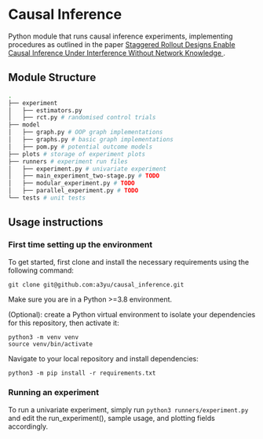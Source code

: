 # Causal Inference

Python module that runs causal inference experiments, implementing procedures as outlined in the paper [Staggered Rollout Designs Enable Causal Inference Under Interference Without Network Knowledge
](https://proceedings.neurips.cc/paper_files/paper/2022/hash/3103b25853719847502559bf67eb4037-Abstract-Conference.html).

## Module Structure
```bash
.
├── experiment
│   ├── estimators.py
│   ├── rct.py # randomised control trials
├── model
│   ├── graph.py # OOP graph implementations
│   ├── graphs.py # basic graph implementations
│   ├── pom.py # potential outcome models
├── plots # storage of experiment plots
├── runners # experiment run files
│   ├── experiment.py # univariate experiment
│   ├── main_experiment_two-stage.py # TODO
│   ├── modular_experiment.py # TODO
│   ├── parallel_experiment.py # TODO
└── tests # unit tests
```


## Usage instructions
### First time setting up the environment
To get started, first clone and install the necessary requirements using the following command:
```
git clone git@github.com:a3yu/causal_inference.git
```
Make sure you are in a Python >=3.8 environment.

(Optional): create a Python virtual environment to isolate your dependencies for this repository, then activate it:
```
python3 -m venv venv
source venv/bin/activate
```
Navigate to your local repository and install dependencies:
```
python3 -m pip install -r requirements.txt
```
### Running an experiment
To run a univariate experiment, simply run `python3 runners/experiment.py` and edit the run_experiment(), sample usage, and plotting fields accordingly.

